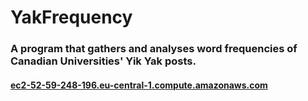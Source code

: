 # YakFrequency

<h3> A program that gathers and analyses word frequencies of Canadian Universities' Yik Yak posts. </h3>

<h4><a href=www.ec2-52-59-248-196.eu-central-1.compute.amazonaws.com>ec2-52-59-248-196.eu-central-1.compute.amazonaws.com</a></h4>
